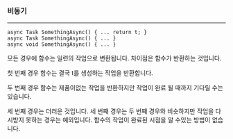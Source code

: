 ### 비동기
---
```
async Task SomethingAsync() { ... return t; }
async Task SomethingAsync() { ... }
async void SomethingAsync() { ... }
```
모든 경우에 함수는 일련의 작업으로 변환됩니다. 차이점은 함수가 반환하는 것입니다.

첫 번째 경우 함수는 결국 t를 생성하는 작업을 반환합니다.

두 번째 경우 함수는 제품이없는 작업을 반환하지만 작업이 완료 될 때까지 기다릴 수는 있습니다.

세 번째 경우는 더러운 것입니다. 세 번째 경우는 두 번째 경우와 비슷하지만 작업을 다시받지 못하는 경우는 예외입니다. 함수의 작업이 완료된 시점을 알 수있는 방법이 없습니다.
